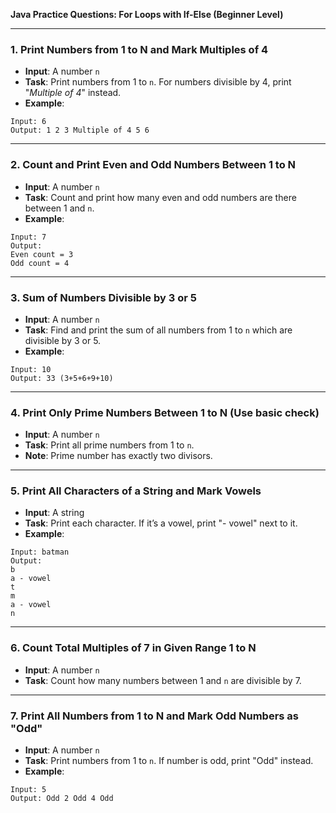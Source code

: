 **Java Practice Questions: For Loops with If-Else (Beginner Level)**

---

### 1. Print Numbers from 1 to N and Mark Multiples of 4

- **Input**: A number `n`
- **Task**: Print numbers from 1 to `n`. For numbers divisible by 4, print "*Multiple of 4*" instead.
- **Example**:

```
Input: 6
Output: 1 2 3 Multiple of 4 5 6
```

---

### 2. Count and Print Even and Odd Numbers Between 1 to N

- **Input**: A number `n`
- **Task**: Count and print how many even and odd numbers are there between 1 and `n`.
- **Example**:

```
Input: 7
Output:
Even count = 3
Odd count = 4
```

---

### 3. Sum of Numbers Divisible by 3 or 5

- **Input**: A number `n`
- **Task**: Find and print the sum of all numbers from 1 to `n` which are divisible by 3 or 5.
- **Example**:

```
Input: 10
Output: 33 (3+5+6+9+10)
```

---

### 4. Print Only Prime Numbers Between 1 to N (Use basic check)

- **Input**: A number `n`
- **Task**: Print all prime numbers from 1 to `n`.
- **Note**: Prime number has exactly two divisors.

---

### 5. Print All Characters of a String and Mark Vowels

- **Input**: A string
- **Task**: Print each character. If it’s a vowel, print "- vowel" next to it.
- **Example**:

```
Input: batman
Output:
b
a - vowel
t
m
a - vowel
n
```

---

### 6. Count Total Multiples of 7 in Given Range 1 to N

- **Input**: A number `n`
- **Task**: Count how many numbers between 1 and `n` are divisible by 7.

---

### 7. Print All Numbers from 1 to N and Mark Odd Numbers as "Odd"

- **Input**: A number `n`
- **Task**: Print numbers from 1 to `n`. If number is odd, print "Odd" instead.
- **Example**:

```
Input: 5
Output: Odd 2 Odd 4 Odd
```
